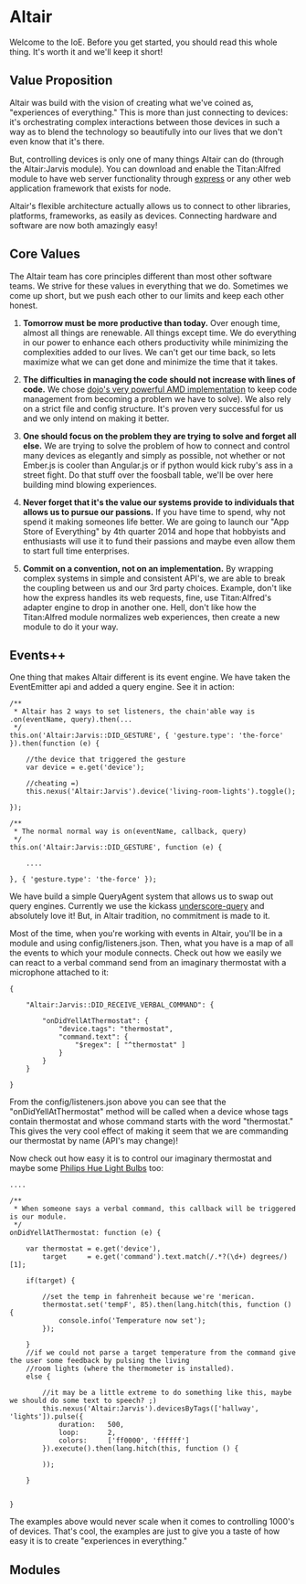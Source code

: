 Altair
===

Welcome to the IoE. Before you get started, you should read this whole thing. It's worth it and we'll keep it short!

Value Proposition
---

Altair was build with the vision of creating what we've coined as, "experiences of everything." This is more than just
connecting to devices: it's orchestrating complex interactions between those devices in such a way as to blend the technology
so beautifully into our lives that we don't even know that it's there.

But, controlling devices is only one of many things Altair can do (through the Altair:Jarvis module). You can download and
enable the Titan:Alfred module to have web server functionality through [express](http://expressjs.com/) or any other
web application framework that exists for node.

Altair's flexible architecture actually allows us to connect to other libraries, platforms, frameworks, as easily as devices.
Connecting hardware and software are now both amazingly easy!

Core Values
---

The Altair team has core principles different than most other software teams. We strive for these values in everything that
we do. Sometimes we come up short, but we push each other to our limits and keep each other honest.

1. **Tomorrow must be more productive than today.** Over enough time, almost all things are renewable. All things except time.
We do everything in our power to enhance each others productivity while minimizing the complexities added to our lives. We
can't get our time back, so lets maximize what we can get done and minimize the time that it takes.

1. **The difficulties in managing the code should not increase with lines of code.** We chose
[dojo's very powerful AMD implementation](http://dojotoolkit.org/documentation/tutorials/1.9/modules/) to
keep code management from becoming a problem we have to solve). We also rely on a strict file and config structure.
It's proven very successful for us and we only intend on making it better.

1. **One should focus on the problem they are trying to solve and forget all else.** We are trying to solve the problem
of how to connect and control many devices as elegantly and simply as possible, not whether or not Ember.js is cooler
than Angular.js or if python would kick ruby's ass in a street fight. Do that stuff over the foosball table, we'll be over
here building mind blowing experiences.

1. **Never forget that it's the value our systems provide to individuals that allows us to pursue our passions.** If you
have time to spend, why not spend it making someones life better. We are going to launch our "App Store of Everything"
by 4th quarter 2014 and hope that hobbyists and enthusiasts will use it to fund their passions and maybe even allow them
to start full time enterprises.

1. **Commit on a convention, not on an implementation.** By wrapping complex systems in simple and consistent API's, we
are able to break the coupling between us and our 3rd party choices. Example, don't like how the express handles its web
requests, fine, use Titan:Alfred's adapter engine to drop in another one. Hell, don't like how the Titan:Alfred module
normalizes web experiences, then create a new module to do it your way.

Events++
---

One thing that makes Altair different is its event engine. We have taken the EventEmitter api and added a query engine.
See it in action:

    /**
     * Altair has 2 ways to set listeners, the chain'able way is .on(eventName, query).then(...
     */
    this.on('Altair:Jarvis::DID_GESTURE', { 'gesture.type': 'the-force' }).then(function (e) {

        //the device that triggered the gesture
        var device = e.get('device');

        //cheating =)
        this.nexus('Altair:Jarvis').device('living-room-lights').toggle();

    });

    /**
     * The normal normal way is on(eventName, callback, query)
     */
    this.on('Altair:Jarvis::DID_GESTURE', function (e) {

        ....

    }, { 'gesture.type': 'the-force' });

We have build a simple QueryAgent system that allows us to swap out query engines. Currently we use the kickass
[underscore-query](https://github.com/davidgtonge/underscore-query) and absolutely love it! But, in Altair tradition,
no commitment is made to it.

Most of the time, when you're working with events in Altair, you'll be in a module and using config/listeners.json.
Then, what you have is a map of all the events to which your module connects. Check out how we easily we can react to a
verbal command send from an imaginary thermostat with a microphone attached to it:

    {

        "Altair:Jarvis::DID_RECEIVE_VERBAL_COMMAND": {

            "onDidYellAtThermostat": {
                "device.tags": "thermostat",
                "command.text": {
                    "$regex": [ "^thermostat" ]
                }
            }
        }

    }

From the config/listeners.json above you can see that the "onDidYellAtThermostat" method will be called when a device whose
tags contain thermostat and whose command starts with the word "thermostat." This gives the very cool effect of making
it seem that we are commanding our thermostat by name (API's may change)!

Now check out how easy it is to control our imaginary thermostat and maybe some [Philips Hue Light Bulbs](http://www.meethue.com) too:

    ....

    /**
     * When someone says a verbal command, this callback will be triggered is our module.
     */
    onDidYellAtThermostat: function (e) {

        var thermostat = e.get('device'),
            target     = e.get('command').text.match(/.*?(\d+) degrees/)[1];

        if(target) {

            //set the temp in fahrenheit because we're 'merican.
            thermostat.set('tempF', 85).then(lang.hitch(this, function () {
                console.info('Temperature now set');
            });

        }
        //if we could not parse a target temperature from the command give the user some feedback by pulsing the living
        //room lights (where the thermometer is installed).
        else {

            //it may be a little extreme to do something like this, maybe we should do some text to speech? ;)
            this.nexus('Altair:Jarvis').devicesByTags(['hallway', 'lights']).pulse({
                duration:   500,
                loop:       2,
                colors:     ['ff0000', 'ffffff']
            }).execute().then(lang.hitch(this, function () {

            ));

        }


    }

The examples above would never scale when it comes to controlling 1000's of devices. That's cool, the examples are just
to give you a taste of how easy it is to create "experiences in everything."

Modules
---
